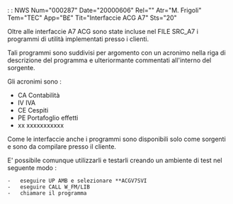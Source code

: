  :  : NWS Num="000287" Date="20000606" Rel="" Atr="M. Frigoli" Tem="TEC" App="B£" Tit="Interfaccie   ACG   A7" Sts="20"

 Oltre alle interfaccie A7 ACG sono state incluse nel FILE SRC_A7 i programmi di utilità implementati presso i clienti.

Tali programmi sono suddivisi per argomento con un acronimo nella riga di descrizione del programma
e ulteriormante commentati
 all'interno del sorgente.

Gli acronimi sono : 
   -  CA            Contabilità
   -  IV           IVA
   -  CE           Cespiti
   -  PE           Portafoglio effetti
   -  xx           xxxxxxxxxxx

 Come le interfaccie anche i programmi sono disponibili solo come sorgenti e sono da compilare presso il cliente.

E' possibile comunque utilizzarli e testarli creando un ambiente di test nel seguente modo : 

    -   eseguire UP AMB e selezionare **ACGV7SVI
    -   eseguire CALL W_FM/LIB
    -   chiamare il programma




